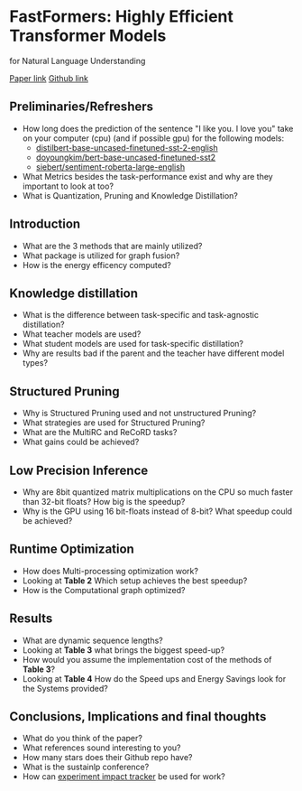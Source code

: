 # FastFormers: Highly Efficient Transformer Models
for Natural Language Understanding

[Paper link](https://arxiv.org/pdf/2010.13382.pdf)
[Github link](https://github.com/microsoft/fastformers)


## Preliminaries/Refreshers 

* How long does the prediction of the sentence "I like you. I love you" take on your computer (cpu) (and if possible gpu) for the following models:
  * [distilbert-base-uncased-finetuned-sst-2-english](distilbert-base-uncased-finetuned-sst-2-english)
  * [doyoungkim/bert-base-uncased-finetuned-sst2](https://huggingface.co/doyoungkim/bert-base-uncased-finetuned-sst2)
  * [siebert/sentiment-roberta-large-english](https://huggingface.co/siebert/sentiment-roberta-large-english)
* What Metrics besides the task-performance exist and why are they important to look at too?
* What is Quantization, Pruning and Knowledge Distillation?

## Introduction

* What are the 3 methods that are mainly utilized?
* What package is utilized for graph fusion?
* How is the energy efficency computed?

## Knowledge distillation

* What is the difference between task-specific and task-agnostic distillation?
* What teacher models are used?
* What student models are used for task-specific distillation?
* Why are results bad if the parent and the teacher have different model types?

## Structured Pruning

* Why is Structured Pruning used and not unstructured Pruning?
* What strategies are used for Structured Pruning?
* What are the MultiRC and ReCoRD tasks?
* What gains could be achieved?

## Low Precision Inference

* Why are 8bit quantized matrix multiplications on the CPU so much faster than 32-bit floats? How big is the speedup?
* Why is the GPU using 16 bit-floats instead of 8-bit? What speedup could be achieved?

## Runtime Optimization

* How does Multi-processing optimization work?
* Looking at **Table 2** Which setup achieves the best speedup?
* How is the Computational graph optimized?

## Results
* What are dynamic sequence lengths?
* Looking at **Table 3** what brings the biggest speed-up?
* How would you assume the implementation cost of the methods of **Table 3**?
* Looking at **Table 4** How do the Speed ups and Energy Savings look for the Systems provided?

## Conclusions, Implications and final thoughts

* What do you think of the paper?
* What references sound interesting to you?
* How many stars does their Github repo have?
* What is the sustainlp conference?
* How can [experiment impact tracker](https://github.com/Breakend/experiment-impact-tracker) be used for work?